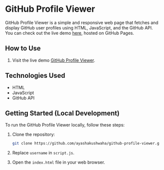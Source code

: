 # GitHub Profile Viewer

GitHub Profile Viewer is a simple and responsive web page that fetches and display GitHub user profiles using HTML, JavaScript, and the GitHub API. You can check out the live demo [here](https://ayashakushwaha.github.io/github-profile-viewer), hosted on GitHub Pages.

## How to Use

1. Visit the live demo [GitHub Profile Viewer](https://ayashakushwaha.github.io/github-profile-viewer).

## Technologies Used

- HTML
- JavaScript
- GitHub API

## Getting Started (Local Development)

To run the GitHub Profile Viewer locally, follow these steps:

1. Clone the repository:

   ```bash
   git clone https://github.com/ayashakushwaha/github-profile-viewer.git
   ```

2. Replace `username` in `script.js`.

3. Open the `index.html` file in your web browser.
